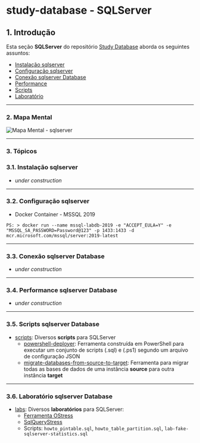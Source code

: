 # study-database - SQLServer

## 1. Introdução ##

Esta seção **SQLServer** do repositório [Study Database](https://github.com/josemarsilva/study-database) aborda os seguintes assuntos:

* [Instalação sqlserver](#31-instalação-sqlserver)
* [Configuração sqlserver](#32-configuração-sqlserver)
* [Conexão sqlserver Database](#33-conexão-sqlserver-database)
* [Performance](#34-performance-sqlserver-database)
* [Scripts](#35-scripts-sqlserver-database)
* [Laboratório](#36-laboratório-sqlserver-database)

---

### 2. Mapa Mental

![Mapa Mental - sqlserver](../doc/mind-maps/MindMapDiagram-DatabaseStudy-SQLServer.png) 


---

### 3. Tópicos

### 3.1. Instalação sqlserver

* _under construction_

---

### 3.2. Configuração sqlserver

* Docker Container - MSSQL 2019

```wt
PS: > docker run --name mssql-labdb-2019 -e "ACCEPT_EULA=Y" -e "MSSQL_SA_PASSWORD=Password@123" -p 1433:1433 -d mcr.microsoft.com/mssql/server:2019-latest
```

---

### 3.3. Conexão sqlserver Database

* _under construction_

---

### 3.4. Performance sqlserver Database

* _under construction_

---

### 3.5. Scripts sqlserver Database

* [scripts](./scripts/): Diversos **scripts** para SQLServer
  * [powershell-deployer](./scripts/powershell-deployer/): Ferramenta construída em PowerShell para executar um conjunto de scripts (.sql) e (.ps1) segundo um arquivo de configuração JSON
  * [migrate-databases-from-source-to-target](./scripts/migrate-databases-from-source-to-target/): Ferramenta para migrar todas as bases de dados de uma instância **source** para outra instância **target**


---

### 3.6. Laboratório sqlserver Database

* [labs](./labs/): Diversos **laboratórios** para SQLServer: 
  * [Ferramenta OStress](./labs/ostress/README.md)
  * [SqlQueryStress](./labs/sqlquerystress/README.md)
  * Scripts: `howto_pintable.sql`, `howto_table_partition.sql`, `lab-fake-sqlserver-statistics.sql`
